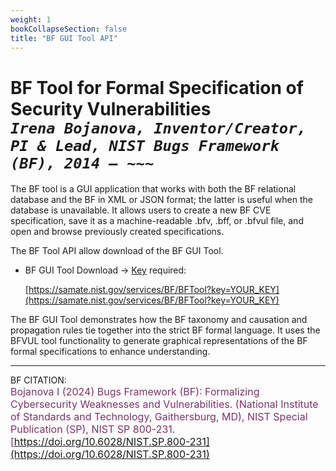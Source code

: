 ```yaml
---
weight: 1
bookCollapseSection: false
title: "BF GUI Tool API"
---
```


<!-- Google tag (gtag.js) -->
<script async src="https://www.googletagmanager.com/gtag/js?id=G-PJ364XPP9F"></script>
<script>
  window.dataLayer = window.dataLayer || [];
  function gtag(){dataLayer.push(arguments);}
  gtag('js', new Date());

  gtag('config', 'G-PJ364XPP9F');
</script>

# BF Tool for Formal Specification of Security Vulnerabilities<br/> _`Irena Bojanova, Inventor/Creator, PI & Lead, NIST Bugs Framework (BF), 2014 – ~~~`_

The BF tool is a GUI application that works with both the BF relational database and the BF in XML or JSON format; the latter is useful when the database is unavailable. It allows users to create a new BF CVE specification, save it as a machine-readable .bfv, .bff, or .bfvul file, and open and browse previously created specifications. 

The BF Tool API allow download of the BF GUI Tool.

- BF GUI Tool Download &rarr; [Key](https://forms.gle/SRZyva5Vn1i4dQQ2A) required:

  [https://samate.nist.gov/services/BF/BFTool?key=YOUR_KEY](https://samate.nist.gov/services/BF/BFTool?key=YOUR_KEY)

The BF GUI Tool demonstrates how the BF taxonomy and causation and propagation rules tie together into the strict BF formal language. It uses the BFVUL tool functionality to generate graphical representations of the BF formal specifications to enhance understanding. 

_______________________________
BF CITATION: <br/>
<l style="font-size: 16px; color: #7D3368"> Bojanova I (2024) Bugs Framework (BF): Formalizing Cybersecurity Weaknesses and Vulnerabilities. (National Institute of Standards and Technology, Gaithersburg, MD), NIST Special Publication (SP), NIST SP 800-231. [https://doi.org/10.6028/NIST.SP.800-231](https://doi.org/10.6028/NIST.SP.800-231)</l>  <br/>